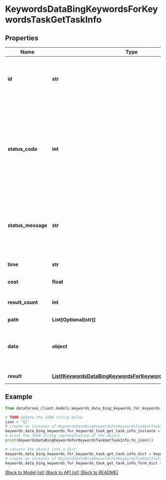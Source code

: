 # KeywordsDataBingKeywordsForKeywordsTaskGetTaskInfo


## Properties

Name | Type | Description | Notes
------------ | ------------- | ------------- | -------------
**id** | **str** | task identifier unique task identifier in our system in the UUID format | [optional] 
**status_code** | **int** | status code of the task generated by DataForSEO, can be within the following range: 10000-60000 you can find the full list of the response codes here | [optional] 
**status_message** | **str** | informational message of the task you can find the full list of general informational messages here | [optional] 
**time** | **str** | execution time, seconds | [optional] 
**cost** | **float** | total tasks cost, USD | [optional] 
**result_count** | **int** | number of elements in the result array | [optional] 
**path** | **List[Optional[str]]** | URL path | [optional] 
**data** | **object** | contains the same parameters that you specified in the POST request | [optional] 
**result** | [**List[KeywordsDataBingKeywordsForKeywordsTaskGetResultInfo]**](KeywordsDataBingKeywordsForKeywordsTaskGetResultInfo.md) | array of results | [optional] 

## Example

```python
from dataforseo_client.models.keywords_data_bing_keywords_for_keywords_task_get_task_info import KeywordsDataBingKeywordsForKeywordsTaskGetTaskInfo

# TODO update the JSON string below
json = "{}"
# create an instance of KeywordsDataBingKeywordsForKeywordsTaskGetTaskInfo from a JSON string
keywords_data_bing_keywords_for_keywords_task_get_task_info_instance = KeywordsDataBingKeywordsForKeywordsTaskGetTaskInfo.from_json(json)
# print the JSON string representation of the object
print(KeywordsDataBingKeywordsForKeywordsTaskGetTaskInfo.to_json())

# convert the object into a dict
keywords_data_bing_keywords_for_keywords_task_get_task_info_dict = keywords_data_bing_keywords_for_keywords_task_get_task_info_instance.to_dict()
# create an instance of KeywordsDataBingKeywordsForKeywordsTaskGetTaskInfo from a dict
keywords_data_bing_keywords_for_keywords_task_get_task_info_form_dict = keywords_data_bing_keywords_for_keywords_task_get_task_info.from_dict(keywords_data_bing_keywords_for_keywords_task_get_task_info_dict)
```
[[Back to Model list]](../README.md#documentation-for-models) [[Back to API list]](../README.md#documentation-for-api-endpoints) [[Back to README]](../README.md)


